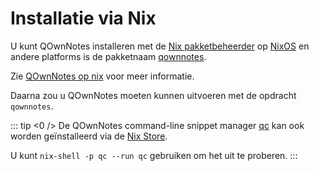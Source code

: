 # Installatie via Nix

U kunt QOwnNotes installeren met de [Nix pakketbeheerder](https://nixos.wiki/wiki/Nix_package_manager) op [NixOS](https://nixos.org/) en andere platforms is de pakketnaam [qownnotes](https://search.nixos.org/packages?channel=unstable&show=qownnotes).

Zie [QOwnNotes op nix](https://search.nixos.org/packages?channel=unstable&show=qownnotes) voor meer informatie.

Daarna zou u QOwnNotes moeten kunnen uitvoeren met de opdracht `qownnotes`.

::: tip
<0 /> De QOwnNotes command-line snippet manager [qc](https://github.com/qownnotes/qc) kan ook worden geïnstalleerd via de [Nix Store](https://search.nixos.org/packages?channel=unstable&show=qc).

U kunt `nix-shell -p qc --run qc` gebruiken om het uit te proberen.
:::
